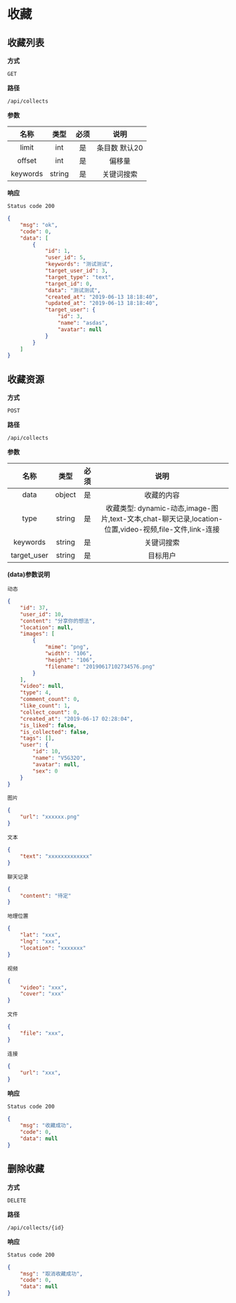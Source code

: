 # 收藏

## 收藏列表

**方式**

`GET`

**路径**

`/api/collects`

**参数**

|  名称  |  类型  | 必须 |                                   说明                                    |
| :----: | :----: | :--: | :-----------------------------------------------------------------------: |
| limit | int |  是  |             条目数 默认20                      |
| offset | int |  是  |             偏移量                      |
| keywords | string |  是  |          关键词搜索                         |

**响应**

`Status code 200`

```json
{
    "msg": "ok",
    "code": 0,
    "data": [
        {
            "id": 1,
            "user_id": 5,
            "keywords": "测试测试",
            "target_user_id": 3,
            "target_type": "text",
            "target_id": 0,
            "data": "测试测试",
            "created_at": "2019-06-13 18:18:40",
            "updated_at": "2019-06-13 18:18:40",
            "target_user": {
                "id": 3,
                "name": "asdas",
                "avatar": null
            }
        }
    ]
}
```

## 收藏资源

**方式**

`POST`

**路径**

`/api/collects`

**参数**

|  名称  |  类型  | 必须 |                                   说明                                    |
| :----: | :----: | :--: | :-----------------------------------------------------------------------: |
| data | object |  是  |             收藏的内容                      |
| type | string |  是  |             收藏类型: dynamic-动态,image-图片,text-文本,chat-聊天记录,location-位置,video-视频,file-文件,link-连接                      |
| keywords | string |  是  |          关键词搜索                         |
| target_user | string |  是  |          目标用户                         |

**(data)参数说明**

`动态`

```json
{
    "id": 37,
    "user_id": 10,
    "content": "分享你的想法",
    "location": null,
    "images": [
        {
            "mime": "png",
            "width": "106",
            "height": "106",
            "filename": "20190617102734576.png"
        }
    ],
    "video": null,
    "type": 4,
    "comment_count": 0,
    "like_count": 1,
    "collect_count": 0,
    "created_at": "2019-06-17 02:28:04",
    "is_liked": false,
    "is_collected": false,
    "tags": [],
    "user": {
        "id": 10,
        "name": "V5G32O",
        "avatar": null,
        "sex": 0
    }
}
```

`图片`

```json
{
    "url": "xxxxxx.png"
}
```

`文本`

```json
{
    "text": "xxxxxxxxxxxxx"
}
```

`聊天记录`

```json
{
    "content": "待定"
}
```

`地理位置`

```json
{
    "lat": "xxx",
    "lng": "xxx",
    "location": "xxxxxxx"
}
```

`视频`

```json
{
    "video": "xxx",
    "cover": "xxx"
}
```

`文件`

```json
{
    "file": "xxx",
}
```

`连接`

```json
{
    "url": "xxx",
}
```



**响应**

`Status code 200`

```json
{
    "msg": "收藏成功",
    "code": 0,
    "data": null
}
```

## 删除收藏

**方式**

`DELETE`

**路径**

`/api/collects/{id}`

**响应**

`Status code 200`

```json
{
    "msg": "取消收藏成功",
    "code": 0,
    "data": null
}
```